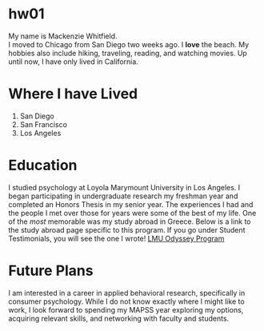 # hw01

My name is Mackenzie Whitfield.  
I moved to Chicago from San Diego two weeks ago. I **love** the beach. My hobbies also include hiking, traveling, reading, and watching movies. Up until now, I have only lived in California.  

# Where I have Lived  
1. San Diego  
2. San Francisco  
3. Los Angeles

# Education
I studied psychology at Loyola Marymount University in Los Angeles. I began participating in undergraduate research my freshman year and completed an Honors Thesis in my senior year. The experiences I had and the people I met over those for years were some of the best of my life. One of the *most* memorable was my study abroad in Greece. Below is a link to the study abroad page specific to this program. If you go under Student Testimonials, you will see the one I wrote! 
[LMU Odyssey Program](https://bellarmine.lmu.edu/moderngreek/beyondtheclassroom/studyabroad)

# Future Plans  
I am interested in a career in applied behavioral research, specifically in consumer psychology. While I do not know exactly where I might like to work, I look forward to spending my MAPSS year exploring my options, acquiring relevant skills, and networking with faculty and students.  



